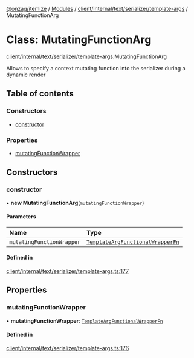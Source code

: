 [@onzag/itemize](../README.md) / [Modules](../modules.md) / [client/internal/text/serializer/template-args](../modules/client_internal_text_serializer_template_args.md) / MutatingFunctionArg

# Class: MutatingFunctionArg

[client/internal/text/serializer/template-args](../modules/client_internal_text_serializer_template_args.md).MutatingFunctionArg

Allows to specify a context mutating function into the serializer during a dynamic render

## Table of contents

### Constructors

- [constructor](client_internal_text_serializer_template_args.MutatingFunctionArg.md#constructor)

### Properties

- [mutatingFunctionWrapper](client_internal_text_serializer_template_args.MutatingFunctionArg.md#mutatingfunctionwrapper)

## Constructors

### constructor

• **new MutatingFunctionArg**(`mutatingFunctionWrapper`)

#### Parameters

| Name | Type |
| :------ | :------ |
| `mutatingFunctionWrapper` | [`TemplateArgFunctionalWrapperFn`](../modules/client_internal_text_serializer_template_args.md#templateargfunctionalwrapperfn) |

#### Defined in

[client/internal/text/serializer/template-args.ts:177](https://github.com/onzag/itemize/blob/f2db74a5/client/internal/text/serializer/template-args.ts#L177)

## Properties

### mutatingFunctionWrapper

• **mutatingFunctionWrapper**: [`TemplateArgFunctionalWrapperFn`](../modules/client_internal_text_serializer_template_args.md#templateargfunctionalwrapperfn)

#### Defined in

[client/internal/text/serializer/template-args.ts:176](https://github.com/onzag/itemize/blob/f2db74a5/client/internal/text/serializer/template-args.ts#L176)
